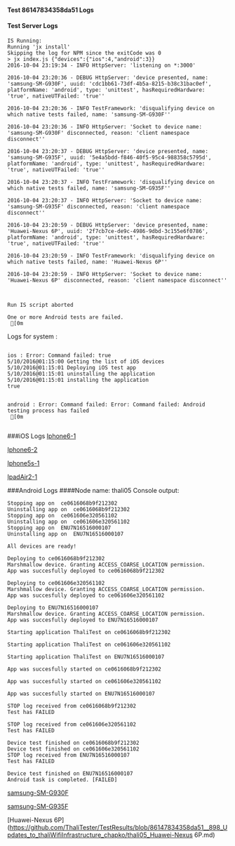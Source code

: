 #### Test 86147834358da51 Logs

#### Test Server Logs
```
IS Running:
Running 'jx install'
Skipping the log for NPM since the exitCode was 0
> jx index.js {"devices":{"ios":4,"android":3}}
2016-10-04 23:19:34 - INFO HttpServer: 'listening on *:3000'

2016-10-04 23:20:36 - DEBUG HttpServer: 'device presented, name: 'samsung-SM-G930F', uuid: 'cdc1bb61-73df-4b5a-8215-b38c31bac0ef', platformName: 'android', type: 'unittest', hasRequiredHardware: 'true', nativeUTFailed: 'true''

2016-10-04 23:20:36 - INFO TestFramework: 'disqualifying device on which native tests failed, name: 'samsung-SM-G930F''

2016-10-04 23:20:36 - INFO HttpServer: 'Socket to device name: 'samsung-SM-G930F' disconnected, reason: 'client namespace disconnect''

2016-10-04 23:20:37 - DEBUG HttpServer: 'device presented, name: 'samsung-SM-G935F', uuid: '5e4a5bdd-f846-40f5-95c4-988358c5795d', platformName: 'android', type: 'unittest', hasRequiredHardware: 'true', nativeUTFailed: 'true''

2016-10-04 23:20:37 - INFO TestFramework: 'disqualifying device on which native tests failed, name: 'samsung-SM-G935F''

2016-10-04 23:20:37 - INFO HttpServer: 'Socket to device name: 'samsung-SM-G935F' disconnected, reason: 'client namespace disconnect''

2016-10-04 23:20:59 - DEBUG HttpServer: 'device presented, name: 'Huawei-Nexus 6P', uuid: '2f7cb7ce-de9c-4986-9dbd-3c155e6f0786', platformName: 'android', type: 'unittest', hasRequiredHardware: 'true', nativeUTFailed: 'true''

2016-10-04 23:20:59 - INFO TestFramework: 'disqualifying device on which native tests failed, name: 'Huawei-Nexus 6P''

2016-10-04 23:20:59 - INFO HttpServer: 'Socket to device name: 'Huawei-Nexus 6P' disconnected, reason: 'client namespace disconnect''


 
Run IS script aborted
 
One or more Android tests are failed.
 [0m

```


Logs for system : 
```

ios : Error: Command failed: true
5/10/2016@01:15:00 Getting the list of iOS devices 
5/10/2016@01:15:01 Deploying iOS test app 
5/10/2016@01:15:01 uninstalling the application 
5/10/2016@01:15:01 installing the application 
true


android : Error: Command failed: Error: Command failed: Android testing process has failed
 [0m


```
###iOS Logs
[Iphone6-1](https://github.com/ThaliTester/TestResults/blob/86147834358da51__898_Updates_to_thaliWifiInfrastructure_chapko/iOS_Iphone6-1.md)

[Iphone6-2](https://github.com/ThaliTester/TestResults/blob/86147834358da51__898_Updates_to_thaliWifiInfrastructure_chapko/iOS_Iphone6-2.md)

[Iphone5s-1](https://github.com/ThaliTester/TestResults/blob/86147834358da51__898_Updates_to_thaliWifiInfrastructure_chapko/iOS_Iphone5s-1.md)

[IpadAir2-1](https://github.com/ThaliTester/TestResults/blob/86147834358da51__898_Updates_to_thaliWifiInfrastructure_chapko/iOS_IpadAir2-1.md)


###Android Logs
####Node name: thali05
Console output:
```
Stopping app on  ce0616068b9f212302
Uninstalling app on  ce0616068b9f212302
Stopping app on  ce061606e320561102
Uninstalling app on  ce061606e320561102
Stopping app on  ENU7N16516000107
Uninstalling app on  ENU7N16516000107

All devices are ready!

Deploying to ce0616068b9f212302
Marshmallow device. Granting ACCESS_COARSE_LOCATION permission.
App was succesfully deployed to ce0616068b9f212302

Deploying to ce061606e320561102
Marshmallow device. Granting ACCESS_COARSE_LOCATION permission.
App was succesfully deployed to ce061606e320561102

Deploying to ENU7N16516000107
Marshmallow device. Granting ACCESS_COARSE_LOCATION permission.
App was succesfully deployed to ENU7N16516000107

Starting application ThaliTest on ce0616068b9f212302

Starting application ThaliTest on ce061606e320561102

Starting application ThaliTest on ENU7N16516000107

App was succesfully started on ce0616068b9f212302

App was succesfully started on ce061606e320561102

App was succesfully started on ENU7N16516000107

STOP log received from ce0616068b9f212302
Test has FAILED

STOP log received from ce061606e320561102
Test has FAILED

Device test finished on ce0616068b9f212302 
Device test finished on ce061606e320561102 
STOP log received from ENU7N16516000107
Test has FAILED

Device test finished on ENU7N16516000107 
Android task is completed. [FAILED]
```
[samsung-SM-G930F](https://github.com/ThaliTester/TestResults/blob/86147834358da51__898_Updates_to_thaliWifiInfrastructure_chapko/thali05_samsung-SM-G930F.md)

[samsung-SM-G935F](https://github.com/ThaliTester/TestResults/blob/86147834358da51__898_Updates_to_thaliWifiInfrastructure_chapko/thali05_samsung-SM-G935F.md)

[Huawei-Nexus 6P](https://github.com/ThaliTester/TestResults/blob/86147834358da51__898_Updates_to_thaliWifiInfrastructure_chapko/thali05_Huawei-Nexus 6P.md)




